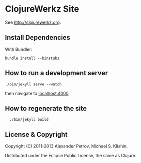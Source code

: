 # ClojureWerkz Site

See http://clojurewerkz.org.


## Install Dependencies

With Bundler:

    bundle install --binstubs

## How to run a development server

    ./bin/jekyll serve --watch

then navigate to [localhost:4000](http://localhost:4000)

## How to regenerate the site

      ./bin/jekyll build

## License & Copyright

Copyright (C) 2011-2013 Alexander Petrov, Michael S. Klishin.

Distributed under the Eclipse Public License, the same as Clojure.
